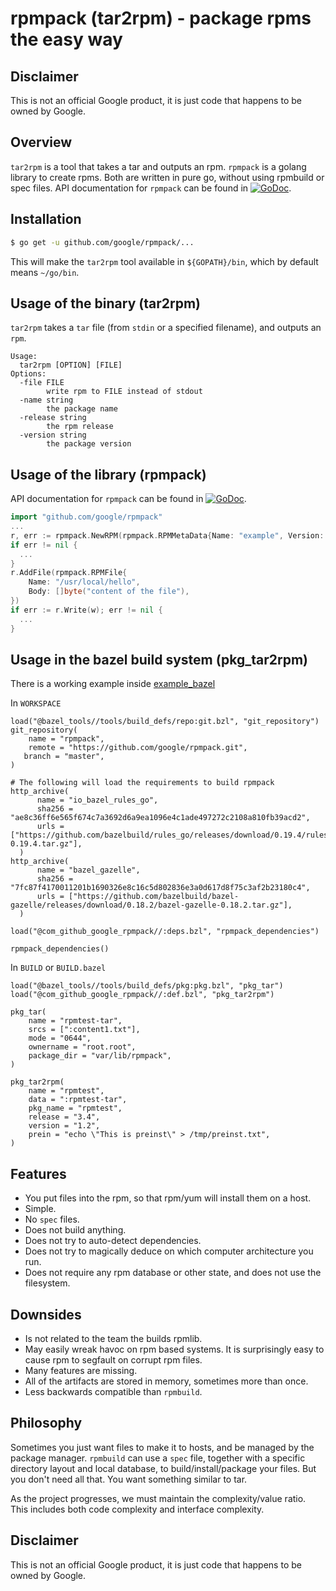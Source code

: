 # rpmpack (tar2rpm) - package rpms the easy way

## Disclaimer

This is not an official Google product, it is just code that happens to be owned
by Google.

## Overview

`tar2rpm` is a tool that takes a tar and outputs an rpm. `rpmpack` is a golang library to create rpms. Both are written in pure go, without using rpmbuild or spec files. API documentation for `rpmpack` can be found in [![GoDoc](https://godoc.org/github.com/google/rpmpack?status.svg)](https://godoc.org/github.com/google/rpmpack).

## Installation

```bash
$ go get -u github.com/google/rpmpack/...
```

This will make the `tar2rpm` tool available in `${GOPATH}/bin`, which by default means `~/go/bin`.

## Usage of the binary (tar2rpm)

`tar2rpm` takes a `tar` file (from `stdin` or a specified filename), and outputs an `rpm`.

```
Usage:
  tar2rpm [OPTION] [FILE]
Options:
  -file FILE
        write rpm to FILE instead of stdout
  -name string
        the package name
  -release string
        the rpm release
  -version string
        the package version
```

## Usage of the library (rpmpack)

API documentation for `rpmpack` can be found in [![GoDoc](https://godoc.org/github.com/google/rpmpack?status.svg)](https://godoc.org/github.com/google/rpmpack).

```go
import "github.com/google/rpmpack"
...
r, err := rpmpack.NewRPM(rpmpack.RPMMetaData{Name: "example", Version: "3"})
if err != nil {
  ...
}
r.AddFile(rpmpack.RPMFile{
    Name: "/usr/local/hello",
    Body: []byte("content of the file"),
})
if err := r.Write(w); err != nil {
  ...
}
```

## Usage in the bazel build system (pkg_tar2rpm)

There is a working example inside [example_bazel](example_bazel/)

In `WORKSPACE`
```
load("@bazel_tools//tools/build_defs/repo:git.bzl", "git_repository")
git_repository(
    name = "rpmpack",
    remote = "https://github.com/google/rpmpack.git",
   branch = "master",
)

# The following will load the requirements to build rpmpack
http_archive(
      name = "io_bazel_rules_go",
      sha256 = "ae8c36ff6e565f674c7a3692d6a9ea1096e4c1ade497272c2108a810fb39acd2",
      urls = ["https://github.com/bazelbuild/rules_go/releases/download/0.19.4/rules_go-0.19.4.tar.gz"],
  )
http_archive(
      name = "bazel_gazelle",
      sha256 = "7fc87f4170011201b1690326e8c16c5d802836e3a0d617d8f75c3af2b23180c4",
      urls = ["https://github.com/bazelbuild/bazel-gazelle/releases/download/0.18.2/bazel-gazelle-0.18.2.tar.gz"],
  )

load("@com_github_google_rpmpack//:deps.bzl", "rpmpack_dependencies")

rpmpack_dependencies()
```

In `BUILD` or `BUILD.bazel`
```
load("@bazel_tools//tools/build_defs/pkg:pkg.bzl", "pkg_tar")
load("@com_github_google_rpmpack//:def.bzl", "pkg_tar2rpm")

pkg_tar(
    name = "rpmtest-tar",
    srcs = [":content1.txt"],
    mode = "0644",
    ownername = "root.root",
    package_dir = "var/lib/rpmpack",
)

pkg_tar2rpm(
    name = "rpmtest",
    data = ":rpmtest-tar",
    pkg_name = "rpmtest",
    release = "3.4",
    version = "1.2",
    prein = "echo \"This is preinst\" > /tmp/preinst.txt",
)
```


## Features

 - You put files into the rpm, so that rpm/yum will install them on a host.
 - Simple.
 - No `spec` files.
 - Does not build anything.
 - Does not try to auto-detect dependencies.
 - Does not try to magically deduce on which computer architecture you run.
 - Does not require any rpm database or other state, and does not use the
   filesystem.

## Downsides

 - Is not related to the team the builds rpmlib.
 - May easily wreak havoc on rpm based systems. It is surprisingly easy to cause
   rpm to segfault on corrupt rpm files.
 - Many features are missing.
 - All of the artifacts are stored in memory, sometimes more than once.
 - Less backwards compatible than `rpmbuild`.

## Philosophy

Sometimes you just want files to make it to hosts, and be managed by the package
manager. `rpmbuild` can use a `spec` file, together with a specific directory
layout and local database, to build/install/package your files. But you don't
need all that. You want something similar to tar.

As the project progresses, we must maintain the complexity/value ratio. This
includes both code complexity and interface complexity.

## Disclaimer

This is not an official Google product, it is just code that happens to be owned
by Google.
